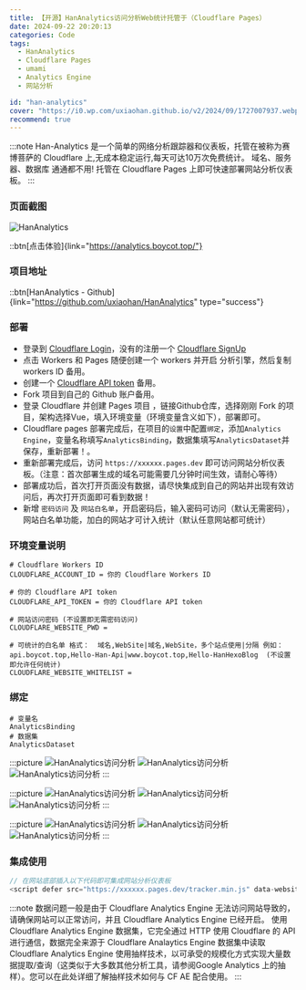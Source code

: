 ```yaml
---
title: 【开源】HanAnalytics访问分析Web统计托管于（Cloudflare Pages）
date: 2024-09-22 20:20:13
categories: Code
tags:
  - HanAnalytics
  - Cloudflare Pages
  - umami
  - Analytics Engine
  - 网站分析

id: "han-analytics"
cover: "https://i0.wp.com/uxiaohan.github.io/v2/2024/09/1727007937.webp"
recommend: true
---
```


:::note
Han-Analytics 是一个简单的网络分析跟踪器和仪表板，托管在被称为赛博菩萨的 Cloudflare 上,无成本稳定运行,每天可达10万次免费统计。
域名、服务器、数据库 通通都不用! 托管在 Cloudflare Pages 上即可快速部署网站分析仪表板。
:::

### 页面截图

![HanAnalytics](https://i0.wp.com/uxiaohan.github.io/v2/2024/09/1726993735.webp)

::btn[点击体验]{link="https://analytics.boycot.top/"}

### 项目地址

::btn[HanAnalytics - Github]{link="https://github.com/uxiaohan/HanAnalytics" type="success"}

### 部署

- 登录到 [Cloudflare Login](https://dash.cloudflare.com/sign-up)，没有的注册一个 [Cloudflare SignUp](https://dash.cloudflare.com/sign-up)
- 点击 Workers 和 Pages 随便创建一个 workers 并开启 分析引擎，然后复制 workers ID 备用。
- 创建一个 [Cloudflare API token](https://dash.cloudflare.com/profile/api-tokens) 备用。
- Fork 项目到自己的 Github 账户备用。
- 登录 Cloudflare 并创建 Pages 项目 ，链接Github仓库，选择刚刚 Fork 的项目，架构选择Vue，填入环境变量（环境变量含义如下），部署即可。
- Cloudflare pages 部署完成后，在项目的`设置`中配置`绑定`，添加`Analytics Engine`，变量名称填写`AnalyticsBinding`，数据集填写`AnalyticsDataset`并保存，重新部署！。
- 重新部署完成后，访问 `https://xxxxxx.pages.dev` 即可访问网站分析仪表板。（注意：首次部署生成的域名可能需要几分钟时间生效，请耐心等待）
- 部署成功后，首次打开页面没有数据，请尽快集成到自己的网站并出现有效访问后，再次打开页面即可看到数据！
- 新增 `密码访问` 及 `网站白名单`，开启密码后，输入密码可访问（默认无需密码），网站白名单功能，加白的网站才可计入统计（默认任意网站都可统计）

### 环境变量说明
```shell
# Cloudflare Workers ID
CLOUDFLARE_ACCOUNT_ID = 你的 Cloudflare Workers ID

# 你的 Cloudflare API token
CLOUDFLARE_API_TOKEN = 你的 Cloudflare API token

# 网站访问密码 (不设置即无需密码访问)
CLOUDFLARE_WEBSITE_PWD = 

# 可统计的白名单 格式：  域名,WebSite|域名,WebSite，多个站点使用|分隔 例如：api.boycot.top,Hello-Han-Api|www.boycot.top,Hello-HanHexoBlog  (不设置即允许任何统计)
CLOUDFLARE_WEBSITE_WHITELIST = 
```

### 绑定
```shell
# 变量名
AnalyticsBinding
# 数据集
AnalyticsDataset
```

:::picture
![HanAnalytics访问分析](https://i0.wp.com/uxiaohan.github.io/v2/2024/09/1727001144.webp)
![HanAnalytics访问分析](https://i0.wp.com/uxiaohan.github.io/v2/2024/09/1727001550.webp)
![HanAnalytics访问分析](https://i0.wp.com/uxiaohan.github.io/v2/2024/09/1727001058.webp)
:::

:::picture
![HanAnalytics访问分析](https://i0.wp.com/uxiaohan.github.io/v2/2024/09/1727001090.webp)
![HanAnalytics访问分析](https://i0.wp.com/uxiaohan.github.io/v2/2024/09/1727001118.webp)
![HanAnalytics访问分析](https://i0.wp.com/uxiaohan.github.io/v2/2024/09/1727001163.webp)
:::

:::picture
![HanAnalytics访问分析](https://i0.wp.com/uxiaohan.github.io/v2/2024/09/1727001181.webp)
![HanAnalytics访问分析](https://i0.wp.com/uxiaohan.github.io/v2/2024/12/1734595834412.webp)
![HanAnalytics访问分析](https://i0.wp.com/uxiaohan.github.io/v2/2024/12/1734596343524.webp)
:::

### 集成使用

```js
// 在网站底部插入以下代码即可集成网站分析仪表板
<script defer src="https://xxxxxx.pages.dev/tracker.min.js" data-website-id="自定义网站唯一标识"></script>
```

:::note
数据问题一般是由于 Cloudflare Analytics Engine 无法访问网站导致的，请确保网站可以正常访问，并且 Cloudflare Analytics Engine 已经开启。
使用 Cloudflare Analytics Engine 数据集，它完全通过 HTTP 使用 Cloudflare 的 API 进行通信，数据完全来源于 Cloudflare Analaytics Engine 数据集中读取
Cloudflare Analytics Engine 使用抽样技术，以可承受的规模化方式实现大量数据提取/查询（这类似于大多数其他分析工具，请参阅Google Analytics 上的抽样）。您可以在此处详细了解抽样技术如何与 CF AE 配合使用。
:::
